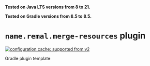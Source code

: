 **Tested on Java LTS versions from <!--property:java-runtime.min-version-->8<!--/property--> to <!--property:java-runtime.max-version-->21<!--/property-->.**

**Tested on Gradle versions from <!--property:gradle-api.min-version-->8.5<!--/property--> to <!--property:gradle-api.max-version-->8.5<!--/property-->.**

# `name.remal.merge-resources` plugin

[![configuration cache: supported from v2](https://img.shields.io/static/v1?label=configuration%20cache&message=supported+from+v2&color=success)](https://docs.gradle.org/current/userguide/configuration_cache.html)

Gradle plugin template
